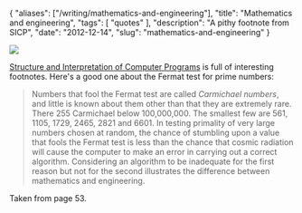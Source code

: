 {
    "aliases": ["/writing/mathematics-and-engineering"],
    "title": "Mathematics and engineering",
    "tags": [
        "quotes"
    ],
    "description": "A pithy footnote from SICP",
    "date": "2012-12-14",
    "slug": "mathematics-and-engineering"
}

<img src="/images/bookcovers/9780262510875.jpg" class="align-right" />

[Structure and Interpretation of Computer
Programs](http://en.wikipedia.org/wiki/Structure_and_Interpretation_of_Computer_Programs)
is full of interesting footnotes. Here's a good one about the Fermat
test for prime numbers:

> Numbers that fool the Fermat test are called *Carmichael numbers*, and
> little is known about them other than that they are extremely rare.
> There 255 Carmichael below 100,000,000. The smallest few are 561,
> 1105, 1729, 2465, 2821 and 6601. In testing primality of very large
> numbers chosen at random, the chance of stumbling upon a value that
> fools the Fermat test is less than the chance that cosmic radiation
> will cause the computer to make an error in carrying out a correct
> algorithm. Considering an algorithm to be inadequate for the first
> reason but not for the second illustrates the difference between
> mathematics and engineering.

Taken from page 53.
